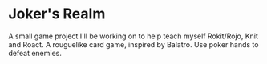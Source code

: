 # Joker's Realm

A small game project I'll be working on to help teach myself Rokit/Rojo, Knit and Roact.
A rouguelike card game, inspired by Balatro. Use poker hands to defeat enemies.